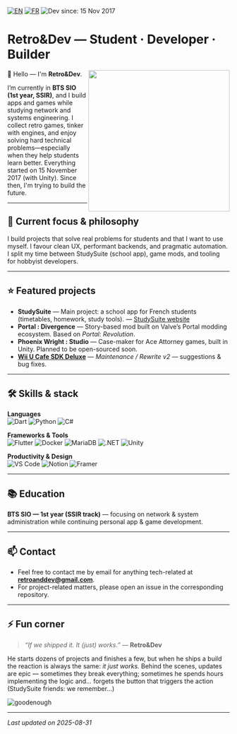 <!-- README.md (English) -->
[![EN](https://img.shields.io/badge/English-EN-blue?style=for-the-badge&logo=github)](/README.md)
[![FR](https://img.shields.io/badge/Français-FR-red?style=for-the-badge&logo=github)](/README-fr.md)
![Dev since: 15 Nov 2017](https://img.shields.io/badge/Dev%20since-15%20Nov%202017-orange?style=for-the-badge)

# Retro&Dev — Student · Developer · Builder
<img align="right" width="320" src="./imgs/Profile.png" />

👋 Hello — I'm **Retro&Dev**.

I’m currently in **BTS SIO (1st year, SSIR)**, and I build apps and games while studying network and systems engineering. I collect retro games, tinker with engines, and enjoy solving hard technical problems—especially when they help students learn better. Everything started on 15 November 2017 (with Unity). Since then, I'm trying to build the future.

---

## 🔭 Current focus & philosophy
I build projects that solve real problems for students and that I want to use myself. I favour clean UX, performant backends, and pragmatic automation. I split my time between StudySuite (school app), game mods, and tooling for hobbyist developers.

---

## ⭐ Featured projects

- **StudySuite** — Main project: a school app for French students (timetables, homework, study tools). — [StudySuite website](https://studysuite.fr)  
- **Portal : Divergence** — Story-based mod built on Valve’s Portal modding ecosystem. Based on *Portal: Revolution*.  
- **Phoenix Wright : Studio** — Case-maker for Ace Attorney games, built in Unity. Planned to be open-sourced soon.  
- [**Wii U Cafe SDK Deluxe**](https://github.com/RetroAndDev/WiiUCafeSDKDeluxe) — *Maintenance / Rewrite v2* — suggestions & bug fixes.

---

## 🛠 Skills & stack
**Languages**  
![Dart](https://img.shields.io/badge/Dart-%230175C2?style=for-the-badge&logo=dart&logoColor=white) ![Python](https://img.shields.io/badge/Python-14354C?style=for-the-badge&logo=python&logoColor=white) ![C#](https://img.shields.io/badge/C%23-239120?style=for-the-badge&logo=c-sharp&logoColor=white)

**Frameworks & Tools**  
![Flutter](https://img.shields.io/badge/Flutter-%2302569B?style=for-the-badge&logo=flutter&logoColor=white) ![Docker](https://img.shields.io/badge/Docker-2496ED?style=for-the-badge&logo=docker&logoColor=white) ![MariaDB](https://img.shields.io/badge/MariaDB-003545?style=for-the-badge&logo=mariadb&logoColor=white) ![.NET](https://img.shields.io/badge/.NET-5C2D91?style=for-the-badge&logo=.net&logoColor=white) ![Unity](https://img.shields.io/badge/Unity-000000?style=for-the-badge&logo=unity&logoColor=white)

**Productivity & Design**  
![VS Code](https://img.shields.io/badge/VS%20Code-0078d7?style=for-the-badge&logo=visual-studio-code&logoColor=white) ![Notion](https://img.shields.io/badge/Notion-000000?style=for-the-badge&logo=notion&logoColor=white) ![Framer](https://img.shields.io/badge/Framer-F24D6E?style=for-the-badge&logo=framer&logoColor=white)

---

## 📚 Education
**BTS SIO — 1st year (SSIR track)** — focusing on network & system administration while continuing personal app & game development.

---

## 📫 Contact
- Feel free to contact me by email for anything tech-related at **retroanddev@gmail.com**.  
- For project-related matters, please open an issue in the corresponding repository.

---

## ⚡ Fun corner
> *“If we shipped it. It (just) works.”* — **Retro&Dev**

He starts dozens of projects and finishes a few, but when he ships a build the reaction is always the same: *it just works.* Behind the scenes, updates are epic — sometimes they break everything; sometimes he spends hours implementing the logic and… forgets the button that triggers the action (StudySuite friends: we remember...)

![goodenough](https://media1.tenor.com/m/E7pG0xll1dUAAAAd/david-goodenough-joueur-du-grenier.gif)

---

*Last updated on 2025-08-31*
